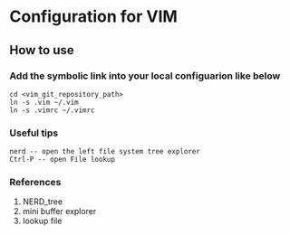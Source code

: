 # Configuration for VIM

## How to use
### Add the symbolic link into your local configuarion like below
    cd <vim_git_repository_path>
	ln -s .vim ~/.vim
	ln -s .vimrc ~/.vimrc

### Useful tips 
	nerd -- open the left file system tree explorer
	Ctrl-P -- open File lookup
	
### References
1. NERD_tree
2. mini buffer explorer
3. lookup file
